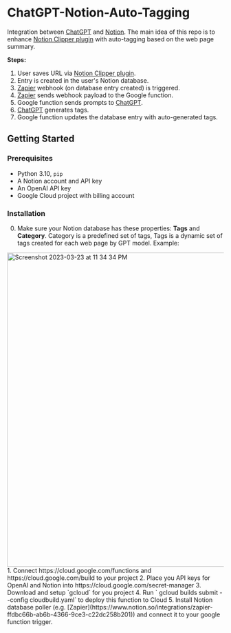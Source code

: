 # ChatGPT-Notion-Auto-Tagging

Integration between [ChatGPT](https://chat.openai.com/) and [Notion](https://www.notion.so/). 
The main idea of this repo is to enhance [Notion Clipper plugin](https://www.notion.so/web-clipper)
with auto-tagging based on the web page summary.

**Steps:**

1. User saves URL via [Notion Clipper plugin](https://www.notion.so/web-clipper).
1. Entry is created in the user's Notion database.
1. [Zapier](https://www.notion.so/integrations/zapier-ffdbc66b-ab6b-4366-9ce3-c22dc258b201) webhook (on database entry created) is triggered.
1. [Zapier](https://www.notion.so/integrations/zapier-ffdbc66b-ab6b-4366-9ce3-c22dc258b201) sends webhook payload to the Google function.
1. Google function sends prompts to [ChatGPT](https://chat.openai.com/).
1. [ChatGPT](https://chat.openai.com/) generates tags.
1. Google function updates the database entry with auto-generated tags.

## Getting Started

### Prerequisites

- Python 3.10, `pip`
- A Notion account and API key
- An OpenAI API key
- Google Cloud project with billing account

### Installation

0. Make sure your Notion database has these properties: **Tags** and **Category**. Category is a predefined set of tags, Tags is a dynamic set of tags created for each web page by GPT model. Example:
<img width="729" alt="Screenshot 2023-03-23 at 11 34 34 PM" src="https://user-images.githubusercontent.com/10060411/227443765-bff852b3-cff3-4f9d-afa7-64d53350a9f1.png">
1. Connect https://cloud.google.com/functions and https://cloud.google.com/build to your project
2. Place you API keys for OpenAI and Notion into https://cloud.google.com/secret-manager
3. Download and setup `gcloud` for you project
4. Run ` gcloud builds submit --config cloudbuild.yaml` to deploy this function to Cloud
5. Install Notion database poller (e.g. [Zapier](https://www.notion.so/integrations/zapier-ffdbc66b-ab6b-4366-9ce3-c22dc258b201)) and connect it to your google function trigger.


